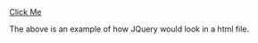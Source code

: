 <html>
		<head>
			<script type="text/javascript" src="https://ajax.microsoft.com/ajax/jQuery/jquery-1.4.2.min.js"></script>
			<script type="text/javascript">
			$(document).ready(function(){
				$("a").click(function(event){
				alert("You clicked me!");
		});
	});
			</script>
		</head>
		<body>
			<a href="#">Click Me</a>	
		</body>
	</html>

The above is an example of how JQuery would look in a html file.